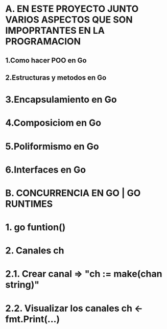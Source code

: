 # A. EN ESTE PROYECTO JUNTO VARIOS ASPECTOS QUE SON IMPOPRTANTES EN LA PROGRAMACION

##   1.Como hacer POO en Go 
##   2.Estructuras y metodos en Go 
#   3.Encapsulamiento en Go 
#   4.Composiciom en Go
#   5.Poliformismo en Go 
#   6.Interfaces en Go 

# B. CONCURRENCIA EN GO | GO RUNTIMES

#   1. go funtion()
#   2. Canales ch
#       2.1. Crear canal => "ch := make(chan string)"
#       2.2. Visualizar los canales ch <- fmt.Print(...)